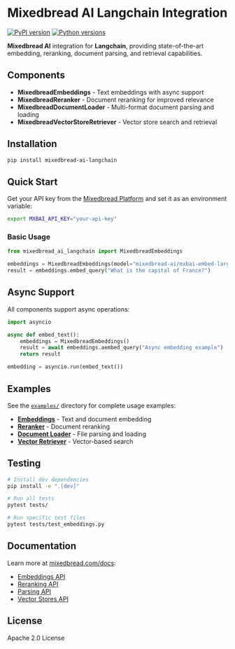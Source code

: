# Mixedbread AI Langchain Integration

[![PyPI version](https://badge.fury.io/py/mixedbread-ai-langchain.svg)](https://badge.fury.io/py/mixedbread-ai-langchain)
[![Python versions](https://img.shields.io/pypi/pyversions/mixedbread-ai-langchain.svg)](https://pypi.org/project/mixedbread-ai-langchain/)

**Mixedbread AI** integration for **Langchain**, providing state-of-the-art embedding, reranking, document parsing, and retrieval capabilities.

## Components

- **MixedbreadEmbeddings** - Text embeddings with async support
- **MixedbreadReranker** - Document reranking for improved relevance
- **MixedbreadDocumentLoader** - Multi-format document parsing and loading
- **MixedbreadVectorStoreRetriever** - Vector store search and retrieval

## Installation

```bash
pip install mixedbread-ai-langchain
```

## Quick Start

Get your API key from the [Mixedbread Platform](https://www.platform.mixedbread.com/) and set it as an environment variable:

```bash
export MXBAI_API_KEY="your-api-key"
```

### Basic Usage

```python
from mixedbread_ai_langchain import MixedbreadEmbeddings

embeddings = MixedbreadEmbeddings(model="mixedbread-ai/mxbai-embed-large-v1")
result = embeddings.embed_query("What is the capital of France?")
```

## Async Support

All components support async operations:

```python
import asyncio

async def embed_text():
    embeddings = MixedbreadEmbeddings()
    result = await embeddings.aembed_query("Async embedding example")
    return result

embedding = asyncio.run(embed_text())
```

## Examples

See the [`examples/`](./examples/) directory for complete usage examples:

- **[Embeddings](./examples/embeddings_example.py)** - Text and document embedding
- **[Reranker](./examples/reranker_example.py)** - Document reranking
- **[Document Loader](./examples/document_loader_example.py)** - File parsing and loading
- **[Vector Retriever](./examples/retriever_example.py)** - Vector-based search

## Testing

```bash
# Install dev dependencies
pip install -e ".[dev]"

# Run all tests
pytest tests/

# Run specific test files
pytest tests/test_embeddings.py
```

## Documentation

Learn more at [mixedbread.com/docs](https://www.mixedbread.com/docs):

- [Embeddings API](https://www.mixedbread.com/docs/embeddings/overview)
- [Reranking API](https://www.mixedbread.com/docs/reranking/overview)
- [Parsing API](https://www.mixedbread.com/docs/parsing/overview)
- [Vector Stores API](https://www.mixedbread.com/docs/vector-stores/overview)

## License

Apache 2.0 License
